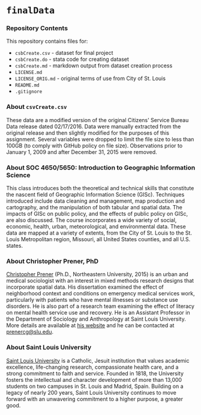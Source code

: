 # `finalData`

### Repository Contents
This repository contains files for:
-   `csbCreate.csv` - dataset for final project
-   `csbCreate.do` - stata code for creating dataset
-   `csbCreate.md` - markdown output from dataset creation process
-   `LICENSE.md`
-   `LICENSE_ORIG.md` - original terms of use from City of St. Louis
-   `README.md`
-   `.gitignore`

### About `csvCreate.csv`
These data are a modified version of the original Citizens' Service Bureau Data release dated 02/17/2016. Data were manually extracted from the original release and then slightly modified for the purposes of this assignment. Several variables were dropped to limit the file size to less than 100GB (to comply with GitHub policy on file size). Observations prior to January 1, 2009 and after December 31, 2015 were removed.

### About SOC 4650/5650: Introduction to Geographic Information Science
This class introduces both the theoretical and technical skills that constitute the nascent field of Geographic Information Science (GISc). Techniques introduced include data cleaning and management, map production and cartography, and the manipulation of both tabular and spatial data. The impacts of GISc on public policy, and the effects of public policy on GISc, are also discussed. The course incorporates a wide variety of social, economic, health, urban, meteorological, and environmental data. These data are mapped at a variety of extents, from the City of St. Louis to the St. Louis Metropolitan region, Missouri, all United States counties, and all U.S. states.

### About Christopher Prener, PhD
[Christopher Prener](http://chrisprener.net) (Ph.D., Northeastern University, 2015) is an urban and medical sociologist with an interest in mixed methods research designs that incorporate spatial data. His dissertation examined the effect of neighborhood context and conditions on emergency medical services work, particularly with patients who have mental illnesses or substance use disorders. He is also part of a research team examining the effect of literacy on mental health service use and recovery. He is an Assistant Professor in the Department of Sociology and Anthropology at Saint Louis University. More details are available at [his website](http://www.chrisprener.net) and he can be contacted at [prenercg@slu.edu](mailto:prenercg@slu.edu).

### About Saint Louis University
[Saint Louis University](http://wwww.slu.edu) is a Catholic, Jesuit institution that values academic excellence, life-changing research, compassionate health care, and a strong commitment to faith and service. Founded in 1818, the University fosters the intellectual and character development of more than 13,000 students on two campuses in St. Louis and Madrid, Spain. Building on a legacy of nearly 200 years, Saint Louis University continues to move forward with an unwavering commitment to a higher purpose, a greater good.
